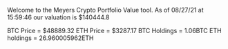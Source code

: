 Welcome to the Meyers Crypto Portfolio Value tool. 
As of 08/27/21 at 15:59:46 our valuation is $140444.8 

BTC Price = $48889.32
 ETH Price = $3287.17
BTC Holdings = 1.06BTC
 ETH holdings = 26.960005962ETH 

